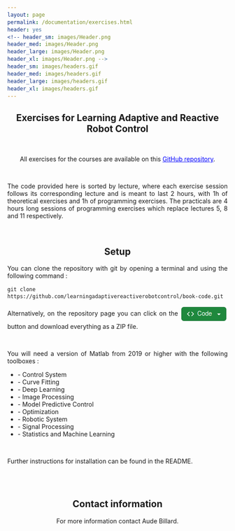 ```yaml
---
layout: page
permalink: /documentation/exercises.html
header: yes
<!-- header_sm: images/Header.png
header_med: images/Header.png
header_large: images/Header.png
header_xl: images/Header.png -->
header_sm: images/headers.gif
header_med: images/headers.gif
header_large: images/headers.gif
header_xl: images/headers.gif
--- 
```


<section class="small-12 large-8 columns page-content">

<h1 align="center"><strong>Exercises for Learning Adaptive and Reactive Robot Control</strong></h1>

<br>

<p align="center" >All exercises for the courses are available on this <a href="https://github.com/learningadaptivereactiverobotcontrol/book-code" style="color: blue;">GitHub repository</a>. </p>
<br>
<p align="justify">The code provided here is sorted by lecture, where each exercise session follows its corresponding lecture and is meant to last 2 hours, with 1h of theoretical exercises and 1h of programming exercises. The practicals are 4 hours long sessions of programming exercises which replace lectures 5, 8 and 11 respectively.<p>

<br>

<h2 align="center"><strong>Setup</strong></h2>

<p align="justify">You can clone the repository with git by opening a terminal and using the following command : </p>
<pre><code>git clone https://github.com/learningadaptivereactiverobotcontrol/book-code.git</code></pre>

<p align="justify" > Alternatively, on the repository page you can click on the <img src="../images/code_button.png" alt="Code button" style="vertical-align: middle;"/> button and download everything as a ZIP file.</p>

<br>

<p align="justify" >You will need a version of Matlab from 2019 or higher with the following toolboxes :
<ul>
  <li>- Control System</li>
  <li>- Curve Fitting</li>
  <li>- Deep Learning</li>
  <li>- Image Processing</li>
  <li>- Model Predictive Control</li>
  <li>- Optimization</li>
  <li>- Robotic System</li>
  <li>- Signal Processing</li>
  <li>- Statistics and Machine Learning</li>
</ul>
</p>

<br>
<p>Further instructions for installation can be found in the README. </p>

<br><br>

<h2 align="center"><strong>Contact information</strong></h2>

<p align="center">For more information contact Aude Billard.</p>

